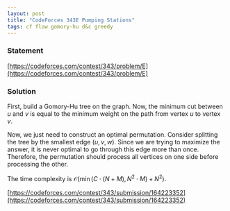 ```yaml
---
layout: post
title: "CodeForces 343E Pumping Stations"
tags: cf flow gomory-hu d&c greedy
---
```


### Statement 

[https://codeforces.com/contest/343/problem/E](https://codeforces.com/contest/343/problem/E)

### Solution

First, build a Gomory-Hu tree on the graph. Now, the minimum cut between $u$ and $v$ is equal to the minimum weight on the path from vertex $u$ to vertex $v$.

Now, we just need to construct an optimal permutation. Consider splitting the tree by the smallest edge $(u, v, w)$. Since we are trying to maximize the answer, it is never optimal to go through this edge more than once. Therefore, the permutation should process all vertices on one side before processing the other.

The time complexity is $\mathcal O(\min(C\cdot (N+M), N^2\cdot M) + N^2)$.

[https://codeforces.com/contest/343/submission/164223352](https://codeforces.com/contest/343/submission/164223352)